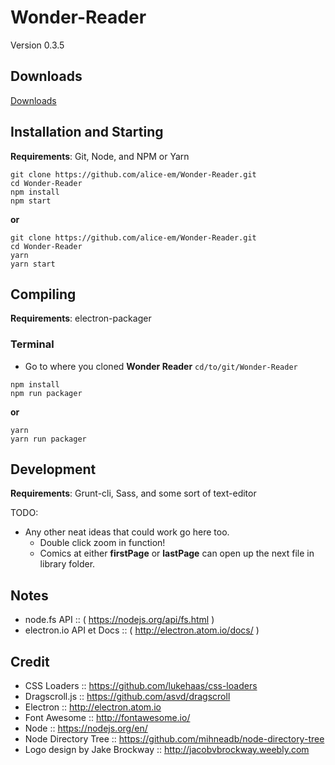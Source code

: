 # Wonder-Reader

Version 0.3.5

## Downloads

[Downloads](http://alice-em.github.io/Wonder-Reader/)

## Installation and Starting
__Requirements__: Git, Node, and NPM or Yarn

```shell
git clone https://github.com/alice-em/Wonder-Reader.git
cd Wonder-Reader
npm install
npm start
```
__or__
```shell
git clone https://github.com/alice-em/Wonder-Reader.git
cd Wonder-Reader
yarn
yarn start
```

## Compiling
__Requirements__: electron-packager

### Terminal
* Go to where you cloned __Wonder Reader__ `cd/to/git/Wonder-Reader`

````
npm install
npm run packager
````
__or__
````
yarn
yarn run packager
````


## Development
__Requirements__: Grunt-cli, Sass, and some sort of text-editor

TODO:
* Any other neat ideas that could work go here too.
	* Double click zoom in function!
	* Comics at either __firstPage__ or __lastPage__ can open up the next file in library folder.

## Notes
* node.fs API :: ( https://nodejs.org/api/fs.html )
* electron.io API et Docs :: ( http://electron.atom.io/docs/ )

## Credit

* CSS Loaders :: https://github.com/lukehaas/css-loaders
* Dragscroll.js :: https://github.com/asvd/dragscroll
* Electron :: http://electron.atom.io
* Font Awesome :: http://fontawesome.io/
* Node :: https://nodejs.org/en/
* Node Directory Tree :: https://github.com/mihneadb/node-directory-tree
* Logo design by Jake Brockway :: http://jacobvbrockway.weebly.com

